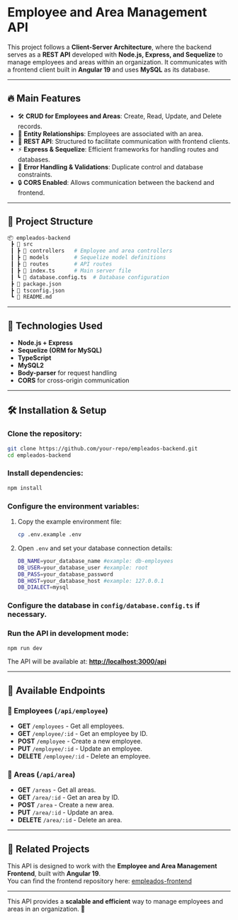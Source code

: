 # Employee and Area Management API

This project follows a **Client-Server Architecture**, where the backend serves as a **REST API** developed with **Node.js, Express, and Sequelize** to manage employees and areas within an organization. It communicates with a frontend client built in **Angular 19** and uses **MySQL** as its database.

---

## 🔥 Main Features

- 🛠 **CRUD for Employees and Areas**: Create, Read, Update, and Delete records.
- 🏢 **Entity Relationships**: Employees are associated with an area.
- 🔗 **REST API**: Structured to facilitate communication with frontend clients.
- ⚡ **Express & Sequelize**: Efficient frameworks for handling routes and databases.
- 🛑 **Error Handling & Validations**: Duplicate control and database constraints.
- 🔒 **CORS Enabled**: Allows communication between the backend and frontend.

---

## 📂 Project Structure

```bash
📦 empleados-backend
 ┣ 📂 src
 ┃ ┣ 📂 controllers   # Employee and area controllers
 ┃ ┣ 📂 models        # Sequelize model definitions
 ┃ ┣ 📂 routes        # API routes
 ┃ ┣ 📜 index.ts      # Main server file
 ┃ ┗ 📜 database.config.ts  # Database configuration
 ┣ 📜 package.json
 ┣ 📜 tsconfig.json
 ┗ 📜 README.md
```

---

## 🚀 Technologies Used

- **Node.js + Express**
- **Sequelize (ORM for MySQL)**
- **TypeScript**
- **MySQL2**
- **Body-parser** for request handling
- **CORS** for cross-origin communication

---

## 🛠 Installation & Setup

### Clone the repository:

```sh
git clone https://github.com/your-repo/empleados-backend.git
cd empleados-backend
```

### Install dependencies:

```sh
npm install
```

### Configure the environment variables:

1. Copy the example environment file:

   ```sh
   cp .env.example .env
   ```

2. Open `.env` and set your database connection details:

   ```sh
   DB_NAME=your_database_name #example: db-employees
   DB_USER=your_database_user #example: root
   DB_PASS=your_database_password
   DB_HOST=your_database_host #example: 127.0.0.1
   DB_DIALECT=mysql
   ```

### Configure the database in `config/database.config.ts` if necessary.

### Run the API in development mode:

```sh
npm run dev
```

The API will be available at: **[http://localhost:3000/api](http://localhost:3000/api)**

---

## 📌 Available Endpoints

### 🔹 Employees (`/api/employee`)

- **GET** `/employees` - Get all employees.
- **GET** `/employee/:id` - Get an employee by ID.
- **POST** `/employee` - Create a new employee.
- **PUT** `/employee/:id` - Update an employee.
- **DELETE** `/employee/:id` - Delete an employee.

### 🔹 Areas (`/api/area`)

- **GET** `/areas` - Get all areas.
- **GET** `/area/:id` - Get an area by ID.
- **POST** `/area` - Create a new area.
- **PUT** `/area/:id` - Update an area.
- **DELETE** `/area/:id` - Delete an area.

---

## 🔗 Related Projects

This API is designed to work with the **Employee and Area Management Frontend**, built with **Angular 19**.  
You can find the frontend repository here: [empleados-frontend](https://github.com/rfloresj/empleados-frontend)

---

This API provides a **scalable and efficient** way to manage employees and areas in an organization. 🚀

